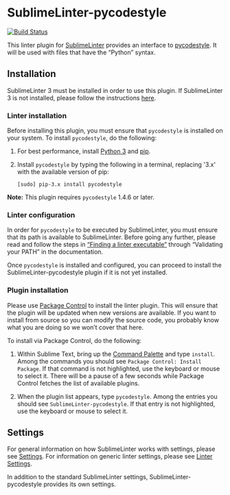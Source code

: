 SublimeLinter-pycodestyle
=========================

[![Build Status](https://travis-ci.org/SublimeLinter/SublimeLinter-pycodestyle.svg?branch=master)](https://travis-ci.org/SublimeLinter/SublimeLinter-pycodestyle)

This linter plugin for [SublimeLinter](http://sublimelinter.readthedocs.org) provides an interface to [pycodestyle](https://github.com/PyCQA/pycodestyle). It will be used with files that have the “Python” syntax.

## Installation
SublimeLinter 3 must be installed in order to use this plugin. If SublimeLinter 3 is not installed, please follow the instructions [here](http://sublimelinter.readthedocs.org/en/latest/installation.html).

### Linter installation
Before installing this plugin, you must ensure that `pycodestyle` is installed on your system. To install `pycodestyle`, do the following:

1. For best performance, install [Python 3](http://python.org) and [pip](http://www.pip-installer.org/en/latest/installing.html).

1. Install `pycodestyle` by typing the following in a terminal, replacing '3.x' with the available version of pip:
   ```
   [sudo] pip-3.x install pycodestyle
   ```

**Note:** This plugin requires `pycodestyle` 1.4.6 or later.

### Linter configuration
In order for `pycodestyle` to be executed by SublimeLinter, you must ensure that its path is available to SublimeLinter. Before going any further, please read and follow the steps in [“Finding a linter executable”](http://sublimelinter.readthedocs.org/en/latest/troubleshooting.html#finding-a-linter-executable) through “Validating your PATH” in the documentation.

Once `pycodestyle` is installed and configured, you can proceed to install the SublimeLinter-pycodestyle plugin if it is not yet installed.

### Plugin installation
Please use [Package Control](https://sublime.wbond.net/installation) to install the linter plugin. This will ensure that the plugin will be updated when new versions are available. If you want to install from source so you can modify the source code, you probably know what you are doing so we won’t cover that here.

To install via Package Control, do the following:

1. Within Sublime Text, bring up the [Command Palette](http://docs.sublimetext.info/en/sublime-text-3/extensibility/command_palette.html) and type `install`. Among the commands you should see `Package Control: Install Package`. If that command is not highlighted, use the keyboard or mouse to select it. There will be a pause of a few seconds while Package Control fetches the list of available plugins.

1. When the plugin list appears, type `pycodestyle`. Among the entries you should see `SublimeLinter-pycodestyle`. If that entry is not highlighted, use the keyboard or mouse to select it.

## Settings
For general information on how SublimeLinter works with settings, please see [Settings](http://sublimelinter.readthedocs.org/en/latest/settings.html). For information on generic linter settings, please see [Linter Settings](http://sublimelinter.readthedocs.org/en/latest/linter_settings.html).

In addition to the standard SublimeLinter settings, SublimeLinter-pycodestyle provides its own settings. 

